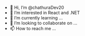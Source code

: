 - 👋 Hi, I’m @chathuraDev20
- 👀 I’m interested in React and .NET
- 🌱 I’m currently learning ...
- 💞️ I’m looking to collaborate on ...
- 📫 How to reach me ...

<!---
chathuraDev20/chathuraDev20 is a ✨ special ✨ repository because its `README.md` (this file) appears on your GitHub profile.
You can click the Preview link to take a look at your changes.
--->
